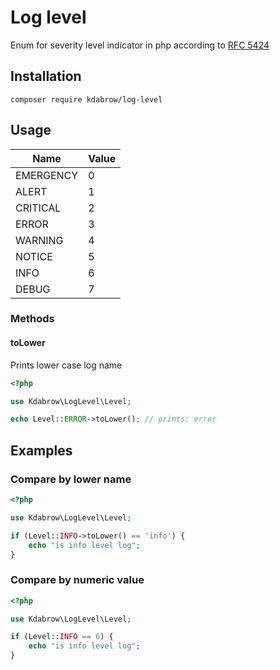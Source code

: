 # Log level
Enum for severity level indicator in php according to [RFC 5424](https://datatracker.ietf.org/doc/html/rfc5424)
## Installation
```shell
composer require kdabrow/log-level
```
## Usage

| Name      | Value |
| --------- | ----- |
| EMERGENCY | 0     |
| ALERT     | 1     |
| CRITICAL  | 2     |
| ERROR     | 3     |
| WARNING   | 4     |
| NOTICE    | 5     |
| INFO      | 6     |
| DEBUG     | 7     |

### Methods
#### toLower
Prints lower case log name
```php
<?php

use Kdabrow\LogLevel\Level;

echo Level::ERROR->toLower(); // prints: error
```

## Examples
### Compare by lower name
```php
<?php

use Kdabrow\LogLevel\Level;

if (Level::INFO->toLower() == 'info') {
    echo "is info level log";
}
```
### Compare by numeric value
```php
<?php

use Kdabrow\LogLevel\Level;

if (Level::INFO == 6) {
    echo "is info level log";
}
```
